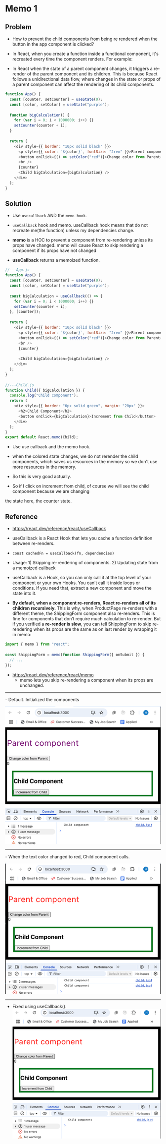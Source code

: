 # Memo 1

## Problem

- How to prevent the child components from being re rendered when the button in the app component is clicked?

- In React, when you create a function inside a functional component, it's recreated every time the component renders. For example:

- In React when the state of a parent component changes, it triggers a re- render of the parent component and its children. This is because React follows a unidirectional data flow, where changes in the state or props of a parent component can affect the rendering of its child components.

```js
function App() {
  const [counter, setCounter] = useState(0);
  const [color, setColor] = useState("purple");

  function bigCalculation() {
    for (var i = 0; i < 1000000; i++) {}
    setCounter(counter + i);
  }

  return (
    <div style={{ border: "10px solid black" }}>
      <p style={{ color: `${color}`, fontSize: "2rem" }}>Parent component</p>
      <button onClick={() => setColor("red")}>Change color from Parent</button>
      <br />
      {counter}
      <Child bigCalculation={bigCalculation} />
    </div>
  );
}
```

## Solution

- Use `usecallback` AND the `memo hook`.
- `useCallback` hook and memo. useCallback hook means that do not recreate me(the function) unless my dependencies change.

- **memo** is a HOC to prevent a component from re-rendering unless its props have changed. memo will cause React to skip rendering a component if its props have not changed

- **useCallback** returns a memoized function.

```js
//---App.js
function App() {
  const [counter, setCounter] = useState(0);
  const [color, setColor] = useState("purple");

  const bigCalculation = useCallback(() => {
    for (var i = 0; i < 1000000; i++) {}
    setCounter(counter + i);
  }, [counter]);

  return (
    <div style={{ border: "10px solid black" }}>
      <p style={{ color: `${color}`, fontSize: "2rem" }}>Parent component</p>
      <button onClick={() => setColor("red")}>Change color from Parent</button>
      <br />
      {counter}

      <Child bigCalculation={bigCalculation} />
    </div>
  );
}

//---Child.js
function Child({ bigCalculation }) {
  console.log("Child component");
  return (
    <div style={{ border: "6px solid green", margin: "20px" }}>
      <h2>Child Component</h2>
      <button onClick={bigCalculation}>Increment from Child</button>
    </div>
  );
}
export default React.memo(Child);
```

- Use use callback and the memo hook.
- when the colored state changes, we do not rerender the child components, which saves us
  resources in the memory so we don't use more resources in the memory.

- So this is very good actually.

- So if I click on increment from child, of course we will see the child component because we are changing

the state here, the counter state.

## Reference

- https://react.dev/reference/react/useCallback
- useCallback is a React Hook that lets you cache a function definition between re-renders.
- `const cachedFn = useCallback(fn, dependencies)`
- Usage: 1) Skipping re-rendering of components. 2) Updating state from a memoized callback

- useCallback is a Hook, so you can only call it at the top level of your component or your own Hooks. You can’t call it inside loops or conditions. If you need that, extract a new component and move the state into it.

- **By default, when a component re-renders, React re-renders all of its children recursively.** This is why, when ProductPage re-renders with a different theme, the ShippingForm component also re-renders. This is fine for components that don’t require much calculation to re-render. But if you verified a **re-render is slow**, you can tell ShippingForm to skip re-rendering when its props are the same as on last render by wrapping it in memo:

```js
import { memo } from "react";

const ShippingForm = memo(function ShippingForm({ onSubmit }) {
  // ...
});
```

- https://react.dev/reference/react/memo
  - memo lets you skip re-rendering a component when its props are unchanged.

<hr />
- Default. Initialized the components
  
![](./screen1.png)

<hr />
- When the text color changed to red, Child component calls.
  
![](./screen2.png)

<hr />

- Fixed using useCallback().
  ![](./screen3.png)
